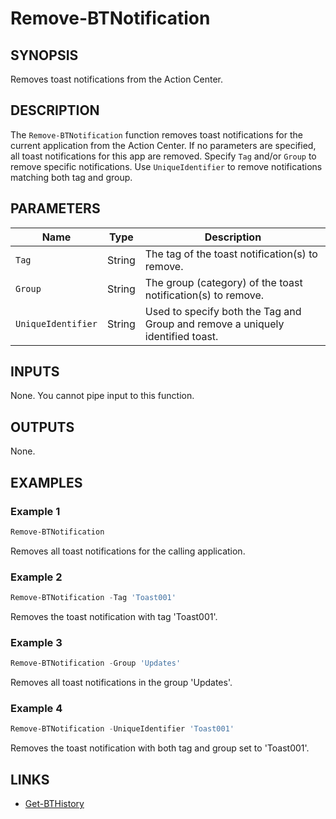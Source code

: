# Remove-BTNotification

## SYNOPSIS

Removes toast notifications from the Action Center.

## DESCRIPTION

The `Remove-BTNotification` function removes toast notifications for the current application from the Action Center.
If no parameters are specified, all toast notifications for this app are removed.
Specify `Tag` and/or `Group` to remove specific notifications. Use `UniqueIdentifier` to remove notifications matching both tag and group.

## PARAMETERS

| Name              | Type    | Description                                                                                 |
|-------------------|---------|---------------------------------------------------------------------------------------------|
| `Tag`             | String  | The tag of the toast notification(s) to remove.                                             |
| `Group`           | String  | The group (category) of the toast notification(s) to remove.                                |
| `UniqueIdentifier`| String  | Used to specify both the Tag and Group and remove a uniquely identified toast.              |

## INPUTS

None. You cannot pipe input to this function.

## OUTPUTS

None.

## EXAMPLES

### Example 1

```powershell
Remove-BTNotification
```

Removes all toast notifications for the calling application.

### Example 2

```powershell
Remove-BTNotification -Tag 'Toast001'
```

Removes the toast notification with tag 'Toast001'.

### Example 3

```powershell
Remove-BTNotification -Group 'Updates'
```

Removes all toast notifications in the group 'Updates'.

### Example 4

```powershell
Remove-BTNotification -UniqueIdentifier 'Toast001'
```

Removes the toast notification with both tag and group set to 'Toast001'.

## LINKS

- [Get-BTHistory](Get-BTHistory.md)
